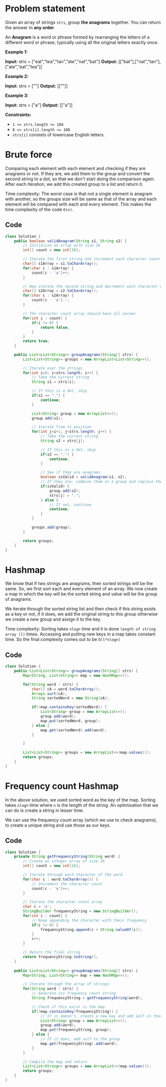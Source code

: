 # Problem statement

Given an array of strings `strs`, group **the anagrams** together. You can return the answer in **any order**.

An **Anagram** is a word or phrase formed by rearranging the letters of a different word or phrase, typically using all the original letters exactly once.

**Example 1:**

**Input:** strs = \["eat","tea","tan","ate","nat","bat"]
**Output:** \[\["bat"],\["nat","tan"],\["ate","eat","tea"]]

**Example 2:**

**Input:** strs = \[""]
**Output:** \[\[""]]

**Example 3:**

**Input:** strs = \["a"]
**Output:** \[\["a"]]

**Constraints:**

- `1 <= strs.length <= 104`
- `0 <= strs[i].length <= 100`
- `strs[i]` consists of lowercase English letters.



# Brute force

Comparing each element with each element and checking if they are anagrams or not. If they are, we add them to the group and convert the second string to a dot, so that we don't start doing the comparison again. After each iteration, we add this created group to a list and return it.

Time complexity: The worst case is that not a single element is anagram with another, so the groups size will be same as that of the array and each element will be compared with each and every element. This makes the time complexity of the code `O(n)`.

## Code

```java
class Solution {
    public boolean validAnagram(String s1, String s2) {
        // Initialise an array with size 26
        int[] count = new int[26];

        // Iterate the first string and increment each character count
        char[] s1Array = s1.toCharArray();
        for(char c : s1Array) {
            count[c - 'a']++;
        }

        // Now iterate the second string and decrement each character count
        char[] s2Array = s2.toCharArray();
        for(char c : s2Array) {
            count[c - 'a']--;
        }

        // The character count array should have all zeroes
        for(int i : count) {
            if(i != 0) {
                return false;
            }
        }
        return true;
    }

    public List<List<String>> groupAnagrams(String[] strs) {
        List<List<String>> groups = new ArrayList<List<String>>();

        // Iterate over the strings
        for(int i=0; i<strs.length; i++) {
            // Take the current string
            String s1 = strs[i];

            // If this is a dot, skip
            if(s1 == ".") {
                continue;
            }

            List<String> group = new ArrayList<>();
            group.add(s1);

            // Iterate from +1 position
            for(int j=i+1; j<strs.length; j++) {
                // Take the current string
                String s2 = strs[j];

                // If this is a dot, skip
                if(s2 == ".") {
                    continue;
                }

                // See if they are anagrams
                boolean isValid = validAnagram(s1, s2);
                // If they are, combine them in a group and replace the second string with a dot
                if(isValid) {
                    group.add(s2);
                    strs[j] = ".";
                } else {
                    // If not, continue
                    continue;
                }
            }

            groups.add(group);
        }

        return groups;
    }
}
```

# Hashmap

We know that if two strings are anagrams, their sorted strings will be the same. So, we first sort each and every element of an array. We now create a map in which the key will be the sorted string and value will be the group of anagrams.

We iterate through the sorted string list and then check if this string exists as a key or not, if it does, we add the original string to this group otherwise we create a new group and assign it to the key.

Time complexity: Sorting takes `nlogn` time and it is done `length of string array (l)` times. Accessing and putting new keys in a map takes constant time. So the final complexity comes out to be `O(l*nlogn)`

## Code

```java
class Solution {
    public List<List<String>> groupAnagrams(String[] strs) {
        Map<String, List<String>> map = new HashMap<>();

        for(String word : strs) {
            char[] cA = word.toCharArray();
            Arrays.sort(cA);
            String sortedWord = new String(cA);

            if(!map.containsKey(sortedWord)) {
                List<String> group = new ArrayList<>();
                group.add(word);
                map.put(sortedWord, group);
            } else {
                map.get(sortedWord).add(word);
            }

        }

        List<List<String>> groups = new ArrayList<>(map.values());
        return groups;
    }
}
```

# Frequency count Hashmap

In the above solution, we used sorted word as the key of the map. Sorting takes `nlogn` time where `n` is the length of the string. An optimisation that we can do is create a string in lesser time.

We can use the frequency count array (which we use to check anagrams), to create a unique string and use those as our keys.

## Code

```java
class Solution {
    private String getFrequencyString(String word) {
        // Create an integer array of size 26
        int[] count = new int[26];

        // Iterate through each character of the word
        for(char c : word.toCharArray()) {
            // Increment the character count
            count[c - 'a']++;
        }

        // Iterate the character count array
        char c = 'a';
        StringBuilder frequencyString = new StringBuilder();
        for(int i : count) {
            // Keep appending the character with their frequency
            if(i != 0) {
                frequencyString.append(c + String.valueOf(i));
            }
            c++;
        }

        // Return the final string
        return frequencyString.toString();
    }
    
    public List<List<String>> groupAnagrams(String[] strs) {
        Map<String, List<String>> map = new HashMap<>();

        // Iterate through the array of strings
        for(String word : strs) {
            // Generate its frequency count string
            String frequencyString = getFrequencyString(word);

            // Check if this exist is the map
            if(!map.containsKey(frequencyString)) {
                // If it doesn't, create a new key and add self in that group
                List<String> group = new ArrayList<>();
                group.add(word);
                map.put(frequencyString, group);
            } else {
                // If it does, add self to the group
                map.get(frequencyString).add(word);
            }
        }

        // Compile the map and return
        List<List<String>> groups = new ArrayList<>(map.values());
        return groups;
    }
}
```



